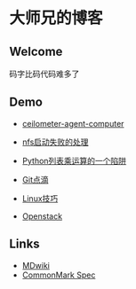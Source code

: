 大师兄的博客
================

Welcome
------
  码字比码代码难多了

Demo
-------
  - [ceilometer-agent-computer](ceilometer-agent-computer.md)

  - [nfs启动失败的处理](nfs启动失败的处理.md)
  - [Python列表乘运算的一个陷阱](Python列表乘运算的一个陷阱.md)

  - [Git点滴](Git点滴.md)
  - [Linux技巧](Linux.md)
  
  - [Openstack](Openstack.md)


Links
-----
 - [MDwiki](http://dynalon.github.io/mdwiki/)
 - [CommonMark Spec](http://jgm.github.io/stmd/spec.html)
